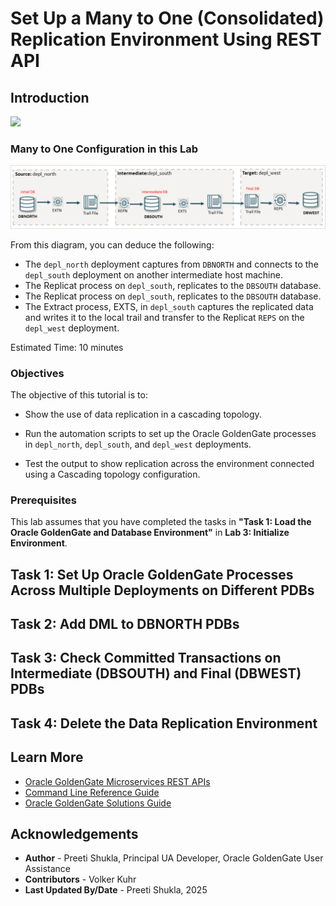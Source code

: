 # Set Up a Many to One (Consolidated) Replication Environment Using REST API  


## Introduction



![](./images/1.png)



### Many to One Configuration in this Lab

 

![The initial source database, DBNORTH, replicates to the intermediate database, DBWEST, then the Extract from from DBWEST writes to the local trail and sends the data to DBSOUTH using a distribution path](./images/cascading_livelab_uc.png)

From this diagram, you can deduce the following: 

* The `depl_north` deployment captures from `DBNORTH` and connects to the `depl_south` deployment on another intermediate host machine. 
* The Replicat process on `depl_south`, replicates to the `DBSOUTH` database.  
* The Replicat process on `depl_south`, replicates to the `DBSOUTH` database.  
* The Extract process, EXTS, in `depl_south` captures the replicated data and writes it to the local trail and transfer to the Replicat `REPS` on the `depl_west` deployment.  


Estimated Time: 10 minutes

### Objectives

The objective of this tutorial is to:

* Show the use of data replication in a cascading topology.

* Run the automation scripts to set up the Oracle GoldenGate processes in `depl_north`, `depl_south`, and `depl_west` deployments. 

* Test the output to show replication across the environment connected using a Cascading topology configuration.

### Prerequisites

This lab assumes that you have completed the tasks in <b>"Task 1: Load the Oracle GoldenGate and Database Environment"</b> in <b>Lab 3: Initialize Environment</b>. 


## Task 1: Set Up Oracle GoldenGate Processes Across Multiple Deployments on Different PDBs

   
   
## Task 2: Add DML to DBNORTH PDBs
   
    
## Task 3: Check Committed Transactions on Intermediate (DBSOUTH) and Final (DBWEST) PDBs 
    

    
## Task 4: Delete the Data Replication Environment
    


## Learn More

* [Oracle GoldenGate Microservices REST APIs](https://docs.oracle.com/en/middleware/goldengate/core/23/oggra/)
* [Command Line Reference Guide](https://docs.oracle.com/en/middleware/goldengate/core/23/gclir/index.html)
* [Oracle GoldenGate Solutions Guide](https://docs.oracle.com/en/middleware/goldengate/core/23/ggsol/index.html)




## Acknowledgements
* **Author** - Preeti Shukla, Principal UA Developer, Oracle GoldenGate User Assistance
* **Contributors** -  Volker Kuhr
* **Last Updated By/Date** - Preeti Shukla, 2025
